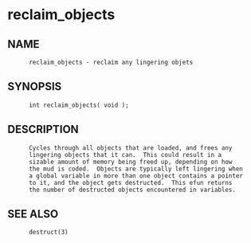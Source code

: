 # reclaim_objects
## NAME
          reclaim_objects - reclaim any lingering objets

## SYNOPSIS
          int reclaim_objects( void );

## DESCRIPTION
          Cycles through all objects that are loaded, and frees any
          lingering objects that it can.  This could result in a
          sizable amount of memory being freed up, depending on how
          the mud is coded.  Objects are typically left lingering when
          a global variable in more than one object contains a pointer
          to it, and the object gets destructed.  This efun returns
          the number of destructed objects encountered in variables.

## SEE ALSO
          destruct(3)
